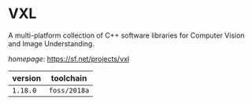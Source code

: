 # VXL

A multi-platform collection of C++ software libraries for Computer Vision and Image Understanding.

*homepage*: <https://sf.net/projects/vxl>

version | toolchain
--------|----------
``1.18.0`` | ``foss/2018a``
